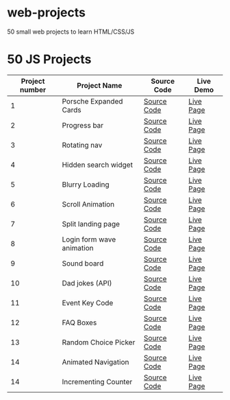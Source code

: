 # web-projects

50 small web projects to learn HTML/CSS/JS

# 50 JS Projects

| Project number | Project Name              | Source Code                                                                                    | Live Demo                                                                          |
| -------------- | ------------------------- | ---------------------------------------------------------------------------------------------- | ---------------------------------------------------------------------------------- |
| 1              | Porsche Expanded Cards    | [Source Code](https://github.com/dimaorlov95/web-projects/tree/main/porsche_expanded_cards)    | [Live Page](https://dimaorlov95.github.io/web-projects/porsche_expanded_cards/)    |
| 2              | Progress bar              | [Source Code](https://github.com/dimaorlov95/web-projects/tree/main/progress_bar)              | [Live Page](https://dimaorlov95.github.io/web-projects/progress_bar/)              |
| 3              | Rotating nav              | [Source Code](https://github.com/dimaorlov95/web-projects/tree/main/rotating_nav)              | [Live Page](https://dimaorlov95.github.io/web-projects/rotating_nav/)              |
| 4              | Hidden search widget      | [Source Code](https://github.com/dimaorlov95/web-projects/tree/main/hidden_search_widget)      | [Live Page](https://dimaorlov95.github.io/web-projects/hidden_search_widget/)      |
| 5              | Blurry Loading            | [Source Code](https://github.com/dimaorlov95/web-projects/tree/main/blurry_loading)            | [Live Page](https://dimaorlov95.github.io/web-projects/blurry_loading/)            |
| 6              | Scroll Animation          | [Source Code](https://github.com/dimaorlov95/web-projects/tree/main/scroll_animation)          | [Live Page](https://dimaorlov95.github.io/web-projects/scroll_animation/)          |
| 7              | Split landing page        | [Source Code](https://github.com/dimaorlov95/web-projects/tree/main/split_landing_page)        | [Live Page](https://dimaorlov95.github.io/web-projects/split_landing_page/)        |
| 8              | Login form wave animation | [Source Code](https://github.com/dimaorlov95/web-projects/tree/main/login_form_wave_animation) | [Live Page](https://dimaorlov95.github.io/web-projects/login_form_wave_animation/) |
| 9              | Sound board               | [Source Code](https://github.com/dimaorlov95/web-projects/tree/main/sound_board)               | [Live Page](https://dimaorlov95.github.io/web-projects/sound_board/)               |
| 10             | Dad jokes (API)           | [Source Code](https://github.com/dimaorlov95/web-projects/tree/main/dad_jokes)                 | [Live Page](https://dimaorlov95.github.io/web-projects/dad_jokes/)                 |
| 11             | Event Key Code            | [Source Code](https://github.com/dimaorlov95/web-projects/tree/main/event_key_codes)           | [Live Page](https://dimaorlov95.github.io/web-projects/event_key_codes/)           |
| 12             | FAQ Boxes                 | [Source Code](https://github.com/dimaorlov95/web-projects/tree/main/faq_boxes)                 | [Live Page](https://dimaorlov95.github.io/web-projects/faq_boxes/)                 |
| 13             | Random Choice Picker      | [Source Code](https://github.com/dimaorlov95/web-projects/tree/main/random_choice_picker)      | [Live Page](https://dimaorlov95.github.io/web-projects/random_choice_picker/)      |
| 14             | Animated Navigation       | [Source Code](https://github.com/dimaorlov95/web-projects/tree/main/animated_navigation)       | [Live Page](https://dimaorlov95.github.io/web-projects/animated_navigation/)       |
| 14             | Incrementing Counter      | [Source Code](https://github.com/dimaorlov95/web-projects/tree/main/icrementing_counter)       | [Live Page](https://dimaorlov95.github.io/web-projects/icrementing_counter)        |
